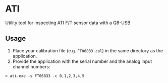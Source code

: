# ATI
Utility tool for inspecting ATI F/T sensor data with a Q8-USB

## Usage

1. Place your calibration file (e.g. `FT06833.cal`) in the same directory as the application.
2. Provide the application with the serial number and the analog input channel numbers:

```shell
> ati.exe -s FT06833 -c 0,1,2,3,4,5
```
